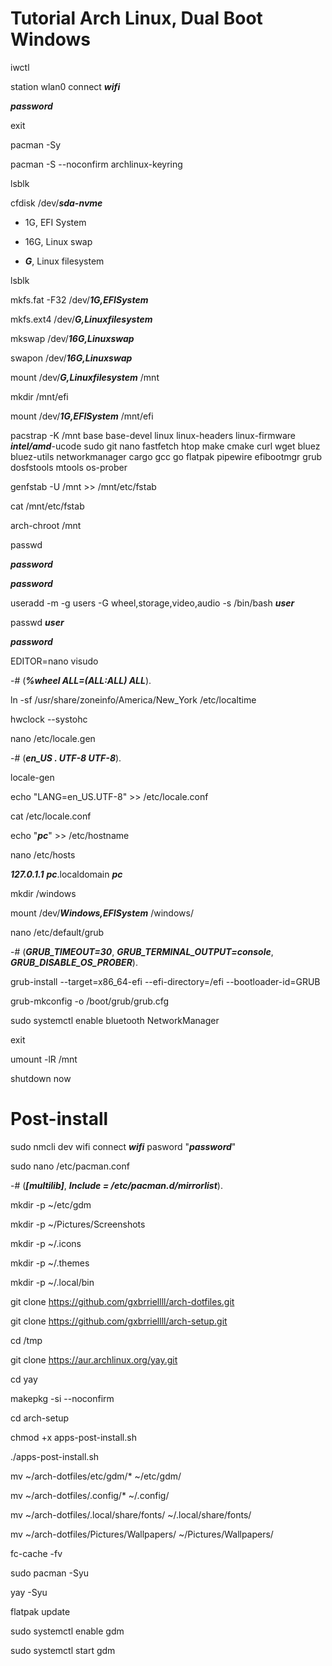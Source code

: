 # Tutorial Arch Linux, Dual Boot Windows

iwctl

station wlan0 connect ***wifi***

***password***

exit

pacman -Sy

pacman -S --noconfirm archlinux-keyring

lsblk

cfdisk /dev/***sda-nvme***

* 1G, EFI System

* 16G, Linux swap

* ***G***, Linux filesystem

lsblk

mkfs.fat -F32 /dev/***1G,EFISystem***

mkfs.ext4 /dev/***G,Linuxfilesystem***

mkswap /dev/***16G,Linuxswap***

swapon /dev/***16G,Linuxswap***

mount /dev/***G,Linuxfilesystem*** /mnt

mkdir /mnt/efi

mount /dev/***1G,EFISystem*** /mnt/efi

pacstrap -K /mnt base base-devel linux linux-headers linux-firmware ***intel/amd***-ucode sudo git nano fastfetch htop make cmake curl wget bluez bluez-utils networkmanager cargo gcc go flatpak pipewire efibootmgr grub dosfstools mtools os-prober

genfstab -U /mnt >> /mnt/etc/fstab

cat /mnt/etc/fstab

arch-chroot /mnt

passwd

***password***

***password***

useradd -m -g users -G wheel,storage,video,audio -s /bin/bash ***user***

passwd ***user***

***password***

EDITOR=nano visudo

-# (***%wheel ALL=(ALL:ALL) ALL***).

ln -sf /usr/share/zoneinfo/America/New_York /etc/localtime

hwclock --systohc

nano /etc/locale.gen 

-# (***en_US . UTF-8 UTF-8***).

locale-gen

echo "LANG=en_US.UTF-8" >> /etc/locale.conf

cat /etc/locale.conf

echo "***pc***" >> /etc/hostname

nano /etc/hosts

***127.0.1.1***        ***pc***.localdomain        ***pc***

mkdir /windows

mount /dev/***Windows,EFISystem*** /windows/

nano /etc/default/grub

-# (***GRUB_TIMEOUT=30***, ***GRUB_TERMINAL_OUTPUT=console***, ***GRUB_DISABLE_OS_PROBER***).

grub-install --target=x86_64-efi --efi-directory=/efi --bootloader-id=GRUB

grub-mkconfig -o /boot/grub/grub.cfg

sudo systemctl enable bluetooth NetworkManager

exit

umount -lR /mnt

shutdown now

# Post-install

sudo nmcli dev wifi connect ***wifi*** pasword "***password***"

sudo nano /etc/pacman.conf

-# (***[multilib]***, ***Include = /etc/pacman.d/mirrorlist***).

mkdir -p ~/etc/gdm

mkdir -p ~/Pictures/Screenshots

mkdir -p ~/.icons

mkdir -p ~/.themes

mkdir -p ~/.local/bin

git clone https://github.com/gxbrriellll/arch-dotfiles.git

git clone https://github.com/gxbrriellll/arch-setup.git

cd /tmp

git clone https://aur.archlinux.org/yay.git

cd yay

makepkg -si --noconfirm

cd arch-setup

chmod +x apps-post-install.sh

./apps-post-install.sh

mv ~/arch-dotfiles/etc/gdm/* ~/etc/gdm/

mv ~/arch-dotfiles/.config/* ~/.config/

mv ~/arch-dotfiles/.local/share/fonts/ ~/.local/share/fonts/

mv ~/arch-dotfiles/Pictures/Wallpapers/ ~/Pictures/Wallpapers/

fc-cache -fv

sudo pacman -Syu

yay -Syu

flatpak update

sudo systemctl enable gdm

sudo systemctl start gdm
